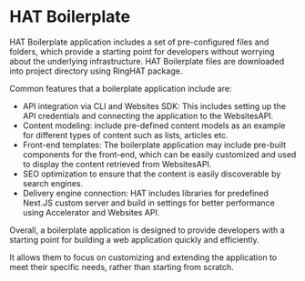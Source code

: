 # HAT Boilerplate

HAT Boilerplate application includes a set of pre-configured files and folders,
which provide a starting point for developers without worrying about the underlying infrastructure.
HAT Boilerplate files are downloaded into project directory using RingHAT package.

Common features that a boilerplate application include are:

- API integration via CLI and Websites SDK:
  This includes setting up the API credentials and connecting the application to the WebsitesAPI.
- Content modeling:
  include pre-defined content models as an example for different types of content such as lists, articles etc.
- Front-end templates: The boilerplate application may include pre-built components for the front-end,
  which can be easily customized and used to display the content retrieved from WebsitesAPI.
- SEO optimization to ensure that the content is easily discoverable by search engines.
- Delivery engine connection: HAT includes libraries for predefined Next.JS custom server
  and build in settings for better performance using Accelerator and Websites API.

Overall, a boilerplate application is designed to provide developers with a starting point
for building a web application quickly and efficiently.

It allows them to focus on customizing and extending the application to meet their specific needs,
rather than starting from scratch.
